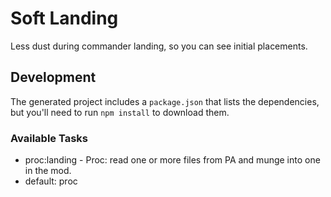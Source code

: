# Soft Landing

Less dust during commander landing, so you can see initial placements.

## Development

The generated project includes a `package.json` that lists the dependencies, but you'll need to run `npm install` to download them.

### Available Tasks

- proc:landing - Proc: read one or more files from PA and munge into one in the mod.
- default: proc
